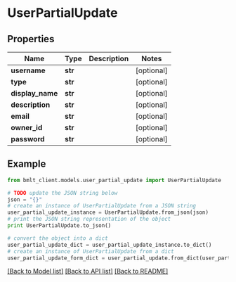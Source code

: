 # UserPartialUpdate


## Properties
Name | Type | Description | Notes
------------ | ------------- | ------------- | -------------
**username** | **str** |  | [optional] 
**type** | **str** |  | [optional] 
**display_name** | **str** |  | [optional] 
**description** | **str** |  | [optional] 
**email** | **str** |  | [optional] 
**owner_id** | **str** |  | [optional] 
**password** | **str** |  | [optional] 

## Example

```python
from bmlt_client.models.user_partial_update import UserPartialUpdate

# TODO update the JSON string below
json = "{}"
# create an instance of UserPartialUpdate from a JSON string
user_partial_update_instance = UserPartialUpdate.from_json(json)
# print the JSON string representation of the object
print UserPartialUpdate.to_json()

# convert the object into a dict
user_partial_update_dict = user_partial_update_instance.to_dict()
# create an instance of UserPartialUpdate from a dict
user_partial_update_form_dict = user_partial_update.from_dict(user_partial_update_dict)
```
[[Back to Model list]](../README.md#documentation-for-models) [[Back to API list]](../README.md#documentation-for-api-endpoints) [[Back to README]](../README.md)


